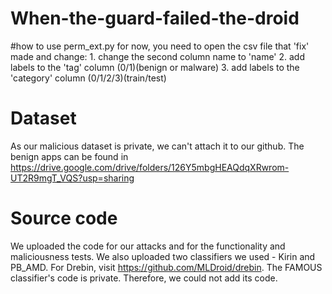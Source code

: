 # When-the-guard-failed-the-droid

#how to use perm_ext.py
for now, you need to open the csv file that 'fix' made and change:
	1. change the second column name to 'name'
	2. add labels to the 'tag' column (0/1)(benign or malware)
	3. add labels to the 'category' column (0/1/2/3)(train/test)

# Dataset
As our malicious dataset is private, we can't attach it to our github. The benign apps can be found in https://drive.google.com/drive/folders/126Y5mbgHEAQdqXRwrom-UT2R9mgT_VQS?usp=sharing

# Source code
We uploaded the code for our attacks and for the functionality and maliciousness tests. We also uploaded two classifiers we used - Kirin and PB_AMD. For Drebin, visit https://github.com/MLDroid/drebin. The FAMOUS classifier's code is private. Therefore, we could not add its code.
